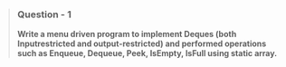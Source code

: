 > ### Question - 1
>
> **Write a menu driven program to implement Deques (both Inputrestricted and output-restricted) and performed operations such as Enqueue, Dequeue, Peek, IsEmpty, IsFull using static array.**
